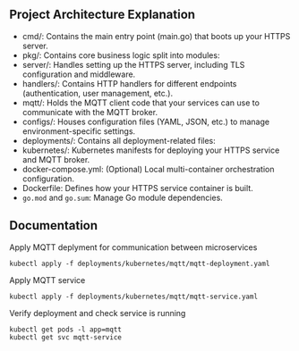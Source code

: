 ## Project Architecture Explanation
- cmd/: Contains the main entry point (main.go) that boots up your HTTPS server.
- pkg/: Contains core business logic split into modules:
- server/: Handles setting up the HTTPS server, including TLS configuration and middleware.
- handlers/: Contains HTTP handlers for different endpoints (authentication, user management, etc.).
- mqtt/: Holds the MQTT client code that your services can use to communicate with the MQTT broker.
- configs/: Houses configuration files (YAML, JSON, etc.) to manage environment-specific settings.
- deployments/: Contains all deployment-related files:
- kubernetes/: Kubernetes manifests for deploying your HTTPS service and MQTT broker.
- docker-compose.yml: (Optional) Local multi-container orchestration configuration.
- Dockerfile: Defines how your HTTPS service container is built.
- `go.mod` and `go.sum`: Manage Go module dependencies.

## Documentation

Apply MQTT deplyment for communication between microservices

```
kubectl apply -f deployments/kubernetes/mqtt/mqtt-deployment.yaml
```

Apply MQTT service

```
kubectl apply -f deployments/kubernetes/mqtt/mqtt-service.yaml
```

Verify deployment and check service is running

```
kubectl get pods -l app=mqtt
kubectl get svc mqtt-service
```